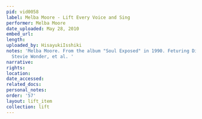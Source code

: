 ```yaml
---
pid: vid0058
label: Melba Moore - Lift Every Voice and Sing
performer: Melba Moore
date_uploaded: May 28, 2010
embed_url: 
length: 
uploaded_by: HisayukiIsshiki
notes: 'Melba Moore. From the album "Soul Exposed" in 1990. Feturing Dionne WArwick,
  Stevie Wonder, et al. '
narrative: 
rights: 
location: 
date_accessed: 
related_docs: 
personal_notes: 
order: '57'
layout: lift_item
collection: lift
---
```

